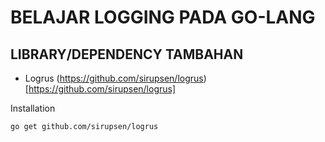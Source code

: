 # BELAJAR LOGGING PADA GO-LANG

## LIBRARY/DEPENDENCY TAMBAHAN

- Logrus (https://github.com/sirupsen/logrus)[https://github.com/sirupsen/logrus]

Installation

```bash
go get github.com/sirupsen/logrus
```
